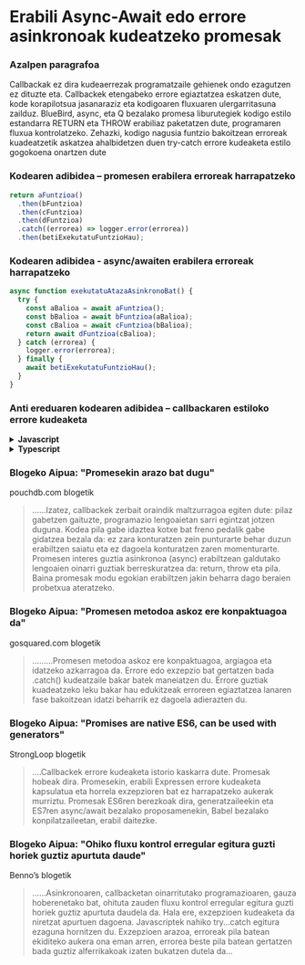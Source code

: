 # Erabili Async-Await edo errore asinkronoak kudeatzeko promesak

### Azalpen paragrafoa

Callbackak ez dira kudeaerrezak programatzaile gehienek ondo ezagutzen ez dituzte eta. Callbackek etengabeko errore egiaztatzea eskatzen dute, kode korapilotsua jasanaraziz eta kodigoaren fluxuaren ulergarritasuna zailduz. BlueBird, async, eta Q bezalako promesa liburutegiek kodigo estilo estandarra RETURN eta THROW erabiliaz paketatzen dute, programaren fluxua kontrolatzeko. Zehazki, kodigo nagusia funtzio bakoitzean erroreak kuadeatzetik askatzea ahalbidetzen duen try-catch errore kudeaketa estilo gogokoena onartzen dute

### Kodearen adibidea – promesen erabilera erroreak harrapatzeko

```javascript
return aFuntzioa()
  .then(bFuntzioa)
  .then(cFuntzioa)
  .then(dFuntzioa)
  .catch((errorea) => logger.error(errorea))
  .then(betiExekutatuFuntzioHau);
```

### Kodearen adibidea - async/awaiten erabilera erroreak harrapatzeko

```javascript
async function exekutatuAtazaAsinkronoBat() {
  try {
    const aBalioa = await aFuntzioa();
    const bBalioa = await bFuntzioa(aBalioa);
    const cBalioa = await cFuntzioa(bBalioa);
    return await dFuntzioa(cBalioa);
  } catch (errorea) {
    logger.error(errorea);
  } finally {
    await betiExekutatuFuntzioHau();
  }
}
```

### Anti ereduaren kodearen adibidea – callbackaren estiloko errore kudeaketa

<details>
<summary><strong>Javascript</strong></summary>

```javascript
datuakEskuratu(parametrorenBat, function (errorea, emaitza) {
  if (errorea !== null) {
    // bueltatutako callback funtzioa deitzea moduko zerbait egin eta errorea pasatu
    datuGehiagoEskuratu(a, function (errorea, emaitza) {
      if (errorea !== null) {
        // bueltatutako callback funtzioa deitzea moduko zerbait egin eta errorea pasatu
        datuGehiagoEskuratu(b, function (c) {
          datuGehiagoEskuratu(d, function (e) {
            if (errorea !== null) {
              // ulertu duzu ideia?
            }
          });
        });
      }
    });
  }
});
```

</details>

<details>
<summary><strong>Typescript</strong></summary>

```typescript
datuakEskuratu(
  parametrorenBat,
  function (errorea: Error | null, aEmaitza: ResultA) {
    if (errorea !== null) {
      // bueltatutako callback funtzioa deitzea moduko zerbait egin eta errorea pasatu
      datuGehiagoEskuratu(
        aEmaitza,
        function (errorea: Error | null, bEmaitza: ResultB) {
          if (errorea !== null) {
            // bueltatutako callback funtzioa deitzea moduko zerbait egin eta errorea pasatu
            datuGehiagoEskuratu(bEmaitza, function (cEmaitza: ResultC) {
              datuGehiagoEskuratu(
                cEmaitza,
                function (errorea: Error | null, d: ResultD) {
                  if (errorea !== null) {
                    // ulertu duzu ideia?
                  }
                }
              );
            });
          }
        }
      );
    }
  }
);
```

</details>

### Blogeko Aipua: "Promesekin arazo bat dugu"

pouchdb.com blogetik

> ……Izatez, callbackek zerbait oraindik maltzurragoa egiten dute: pilaz gabetzen gaituzte, programazio lengoaietan sarri egintzat jotzen duguna. Kodea pila gabe idaztea kotxe bat freno pedalik gabe gidatzea bezala da: ez zara konturatzen zein punturarte behar duzun erabiltzen saiatu eta ez dagoela konturatzen zaren momenturarte. Promesen interes guztia asinkronoa (async) erabiltzean galdutako lengoaien oinarri guztiak berreskuratzea da: return, throw eta pila. Baina promesak modu egokian erabiltzen jakin beharra dago beraien probetxua ateratzeko.

### Blogeko Aipua: "Promesen metodoa askoz ere konpaktuagoa da"

gosquared.com blogetik

> ………Promesen metodoa askoz ere konpaktuagoa, argiagoa eta idatzeko azkarragoa da. Errore edo exzepzio bat gertatzen bada .catch() kudeatzaile bakar batek maneiatzen du. Errore guztiak kuadeatzeko leku bakar hau edukitzeak erroreen egiaztatzea lanaren fase bakoitzean idatzi beharrik ez dagoela adierazten du.

### Blogeko Aipua: "Promises are native ES6, can be used with generators"

StrongLoop blogetik

> ….Callbackek errore kudeaketa istorio kaskarra dute. Promesak hobeak dira. Promesekin, erabili Expressen errore kudeaketa kapsulatua eta horrela exzepzioren bat ez harrapatzeko aukerak murriztu. Promesak ES6ren berezkoak dira, generatzaileekin eta ES7ren async/await bezalako proposamenekin, Babel bezalako konpilatzaileetan, erabil daitezke.

### Blogeko Aipua: "Ohiko fluxu kontrol erregular egitura guzti horiek guztiz apurtuta daude"

Benno’s blogetik

> ……Asinkronoaren, callbacketan oinarritutako programazioaren, gauza hoberenetako bat, ohituta zauden fluxu kontrol erregular egitura guzti horiek guztiz apurtuta daudela da. Hala ere, exzepzioen kudeaketa da niretzat apurtuen dagoena. Javascriptek nahiko try…catch egitura ezaguna hornitzen du. Exzepzioen arazoa, erroreak pila batean ekiditeko aukera ona eman arren, errorea beste pila batean gertatzen bada guztiz alferrikakoak izaten bukatzen dutela da…
